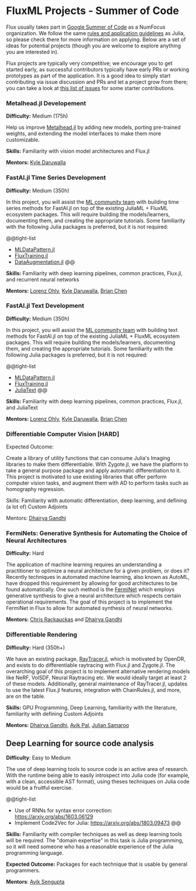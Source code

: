 # FluxML Projects - Summer of Code

Flux usually takes part in [Google Summer of Code](https://summerofcode.withgoogle.com) as a NumFocus organization. We follow the same [rules and application guidelines](/jsoc/projects/) as Julia, so please check there for more information on applying. Below are a set of ideas for potential projects (though you are welcome to explore anything you are interested in).

Flux projects are typically very competitive; we encourage you to get started early, as successful contributors typically have early PRs or working prototypes as part of the application. It is a good idea to simply start contributing via issue discussion and PRs and let a project grow from there; you can take a look at [this list of issues](https://github.com/FluxML/Flux.jl/issues?q=is%3Aopen+is%3Aissue+label%3A%22help+wanted%22) for some starter contributions.

### Metalhead.jl Developement

**Difficulty:** Medium (175h)

Help us improve [Metalhead.jl](https://github.com/FluxML/Metalhead.jl) by adding new models, porting pre-trained weights, and extending the model interfaces to make them more customizable.

**Skills:** Familiarity with vision model architectures and Flux.jl

**Mentors:** [Kyle Daruwalla](https://github.com/darsnack)

### FastAI.jl Time Series Development

**Difficulty:** Medium (350h)

In this project, you will assist the [ML community team](https://julialang.zulipchat.com/#narrow/stream/237432-ml-ecosystem-coordination) with building time series methods for FastAI.jl on top of the existing JuliaML + FluxML ecosystem packages. This will require building the models/learners, documenting them, and creating the appropriate tutorials. Some familiarity with the following Julia packages is preferred, but it is not required:

@@tight-list
* [MLDataPattern.jl](https://github.com/JuliaML/MLDataPattern.jl.git)
* [FluxTraining.jl](https://github.com/lorenzoh/FluxTraining.jl.git)
* [DataAugmentation.jl](https://github.com/lorenzoh/DataAugmentation.jl)
@@

**Skills:** Familiarity with deep learning pipelines, common practices, Flux.jl, and recurrent neural networks

**Mentors:** [Lorenz Ohly](https://github.com/lorenzoh), [Kyle Daruwalla](https://github.com/darsnack), [Brian Chen](https://github.com/ToucheSir)

### FastAI.jl Text Development

**Difficulty:** Medium (350h)

In this project, you will assist the [ML community team](https://julialang.zulipchat.com/#narrow/stream/237432-ml-ecosystem-coordination) with building text methods for FastAI.jl on top of the existing JuliaML + FluxML ecosystem packages. This will require building the models/learners, documenting them, and creating the appropriate tutorials. Some familiarity with the following Julia packages is preferred, but it is not required:

@@tight-list
* [MLDataPattern.jl](https://github.com/JuliaML/MLDataPattern.jl.git)
* [FluxTraining.jl](https://github.com/lorenzoh/FluxTraining.jl.git)
* [JuliaText](https://github.com/JuliaText)
@@

**Skills:** Familiarity with deep learning pipelines, common practices, Flux.jl, and JuliaText

**Mentors:** [Lorenz Ohly](https://github.com/lorenzoh), [Kyle Daruwalla](https://github.com/darsnack), [Brian Chen](https://github.com/ToucheSir)

### Differentiable Computer Vision [HARD]

Expected Outcome:

Create a library of utility functions that can consume Julia's Imaging libraries to make them differentiable. With Zygote.jl, we have the platform to take a general purpose package and apply automatic differentiation to it. This project is motivated to use existing libraries that offer perform computer vision tasks, and augment them with AD to perform tasks such as homography regression.

Skills: Familiarity with automatic differentiation, deep learning, and defining (a lot of) Custom Adjoints

Mentors: [Dhairya Gandhi](https://github.com/DhairyaLGandhi/)

### FermiNets: Generative Synthesis for Automating the Choice of Neural Architectures

**Difficulty:** Hard

The application of machine learning requires an understanding a practitioner to optimize a neural architecture for a given problem, or does it? Recently techniques in automated machine learning, also known as AutoML, have dropped this requirement by allowing for good architectures to be found automatically. One such method is the [FermiNet](https://arxiv.org/abs/1809.05989) which employs generative synthesis to give a neural architecture which respects certain operational requirements. The goal of this project is to implement the FermiNet in Flux to allow for automated synthesis of neural networks.

**Mentors:** [Chris Rackauckas](https://github.com/ChrisRackauckas) and [Dhairya Gandhi](https://github.com/DhairyaLGandhi/)

### Differentiable Rendering

**Difficulty:** Hard (350h+)

We have an existing package, [RayTracer.jl](https://github.com/avik-pal/RayTracer.jl), which is motivated by OpenDR, and exists to do differentiable raytracing with Flux.jl and Zygote.jl. The overarching goal of this project is to implement alternative rendering models like NeRF, VolSDF, Neural Raytracing etc. We would ideally target at least 2 of these models. Additionally, general maintenance of RayTracer.jl, updates to use the latest Flux.jl features, integration with ChainRules.jl, and more, are on the table.

**Skills:** GPU Programming, Deep Learning, familiarity with the literature, familiarity with defining Custom Adjoints

**Mentors:** [Dhairya Gandhi](https://github.com/DhairyaLGandhi/), [Avik Pal](https://github.com/avik-pal), [Julian Samaroo](https://github.com/jpsamaroo)

## Deep Learning for source code analysis

**Difficulty**: Easy to Medium

The use of deep learning tools to source code is an active area of research. With the runtime being able to easily introspect into Julia code (for example, with a clean, accessible AST format), using theses techniques on Julia code would be a fruitful exercise.

@@tight-list
* Use of RNNs for syntax error correction: https://arxiv.org/abs/1603.06129
* Implement Code2Vec for Julia: https://arxiv.org/abs/1803.09473
@@

**Skills:** Familiarity with compiler techniques as well as deep learning tools will be required. The "domain expertise" in this task is Julia programming, so it will need someone who has a reasonable experience of the Julia programming language.

**Expected Outcome:**  Packages for each technique that is usable by general programmers.

**Mentors**: [Avik Sengupta](https://github.com/aviks/)
